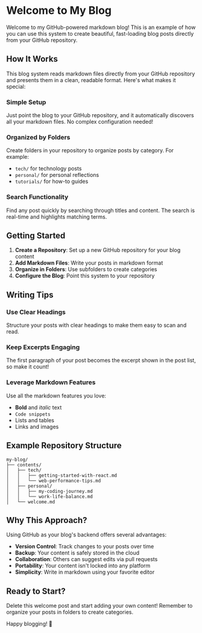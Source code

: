 # Welcome to My Blog

Welcome to my GitHub-powered markdown blog! This is an example of how you can use this system to create beautiful, fast-loading blog posts directly from your GitHub repository.

## How It Works

This blog system reads markdown files directly from your GitHub repository and presents them in a clean, readable format. Here's what makes it special:

### Simple Setup
Just point the blog to your GitHub repository, and it automatically discovers all your markdown files. No complex configuration needed!

### Organized by Folders
Create folders in your repository to organize posts by category. For example:
- `tech/` for technology posts
- `personal/` for personal reflections
- `tutorials/` for how-to guides

### Search Functionality
Find any post quickly by searching through titles and content. The search is real-time and highlights matching terms.

## Getting Started

1. **Create a Repository**: Set up a new GitHub repository for your blog content
2. **Add Markdown Files**: Write your posts in markdown format
3. **Organize in Folders**: Use subfolders to create categories
4. **Configure the Blog**: Point this system to your repository

## Writing Tips

### Use Clear Headings
Structure your posts with clear headings to make them easy to scan and read.

### Keep Excerpts Engaging
The first paragraph of your post becomes the excerpt shown in the post list, so make it count!

### Leverage Markdown Features
Use all the markdown features you love:
- **Bold** and *italic* text
- `Code snippets`
- Lists and tables
- Links and images

## Example Repository Structure

```
my-blog/
├── contents/
│   ├── tech/
│   │   ├── getting-started-with-react.md
│   │   └── web-performance-tips.md
│   ├── personal/
│   │   ├── my-coding-journey.md
│   │   └── work-life-balance.md
│   └── welcome.md
```

## Why This Approach?

Using GitHub as your blog's backend offers several advantages:

- **Version Control**: Track changes to your posts over time
- **Backup**: Your content is safely stored in the cloud
- **Collaboration**: Others can suggest edits via pull requests
- **Portability**: Your content isn't locked into any platform
- **Simplicity**: Write in markdown using your favorite editor

## Ready to Start?

Delete this welcome post and start adding your own content! Remember to organize your posts in folders to create categories.

Happy blogging! 🚀